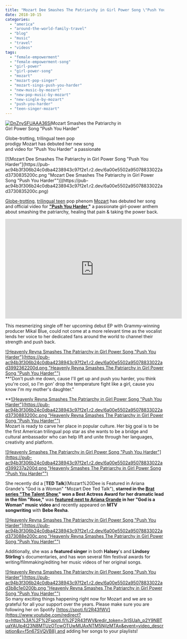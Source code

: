 ```yaml
---
title: "Mozart Dee Smashes The Patriarchy in Girl Power Song \"Push You Harder\""
date: 2018-10-15
categories: 
  - "america"
  - "around-the-world-family-travel"
  - "blog"
  - "music"
  - "travel"
  - "videos"
tags: 
  - "female-empowerment"
  - "female-empowerment-song"
  - "girl-power"
  - "girl-power-song"
  - "mozart"
  - "mozart-pop-singer"
  - "mozart-sings-push-you-harder"
  - "new-music-by-mozart"
  - "new-pop-music-by-mozart"
  - "new-single-by-mozart"
  - "push-you-harder"
  - "teen-singer-mozart"
---
```


[![DnZnySFUAAA36Si](https://pub-ac94b3f306b24c0dba4238943c97f2e1.r2.dev/6a00e5502a95078833022ad398b444200d.jpg "DnZnySFUAAA36Si")](https://pub-ac94b3f306b24c0dba4238943c97f2e1.r2.dev/6a00e5502a95078833022ad398b444200d.jpg)Mozart Smashes the Patriarchy in  
Girl Power Song "Push You Harder"  
  
  
Globe-trotting, trilingual teen pop  
prodigy Mozart has debuted her new song  
and video for "Push You Harder" a passionate  
  
  
  
  
  

<!--more--> [![Mozart Dee Smashes The Patriarchy in Girl Power Song "Push You Harder"](https://pub-ac94b3f306b24c0dba4238943c97f2e1.r2.dev/6a00e5502a95078833022ad3730835200c.png "Mozart Dee Smashes The Patriarchy in Girl Power Song "Push You Harder"")](https://pub-ac94b3f306b24c0dba4238943c97f2e1.r2.dev/6a00e5502a95078833022ad3730835200c.png)  
  
[Globe-trotting](http://soultravelers3new.local/2017/06/mozartignitetour-in-europe-mozart-dees-keynote-speech.html "Mozart Dee global nomad singer"), [trilingual teen](http://soultravelers3new.local/2013/12/trilingual-mozart-travel-kid-expert-speaks-at-gec-about-world-education.html "Mozart Dee trilingual teen speaker & singer") pop phenom [Mozart](http://soultravelers3new.local/2016/03/mozart-sings-her-original-song-dear-heart-official-music-video.html "Pop singer Mozart ") has debuted her song and official video for **["Push You Harder](https://www.youtube.com/watch?v=f5n67SVQVB8 "\"Push You Harder\" by Mozart "),"** a passionate girl-power anthem about smashing the patriarchy, healing that pain & taking the power back.  
  

<iframe allow="autoplay; encrypted-media" allowfullscreen frameborder="0" height="315" src="https://www.youtube.com/embed/f5n67SVQVB8" width="560"></iframe>

  
  
This mesmerizing single off her upcoming debut EP with Grammy-winning producer Mikal Blue, could not come at a more relevant time as the vocalist lends her voice to her dedicated fans around the world to channel their strength and push back.  
  
[![Heavenly Reyna  Smashes The Patriarchy in Girl Power Song "Push You Harder"](https://pub-ac94b3f306b24c0dba4238943c97f2e1.r2.dev/6a00e5502a95078833022ad3992362200d.png "Heavenly Reyna  Smashes The Patriarchy in Girl Power Song "Push You Harder"")](https://pub-ac94b3f306b24c0dba4238943c97f2e1.r2.dev/6a00e5502a95078833022ad3992362200d.png)  
**"Don't push me down, cause I'll get up and push you harder, you think you're cool, so I'm gon' drop the temperature fight like a girl, cause you know I'm my mother's daughter."  
  
[](https://pub-ac94b3f306b24c0dba4238943c97f2e1.r2.dev/6a00e5502a95078833022ad373088e200c.png)**[![Heavenly Reyna  Smashes The Patriarchy in Girl Power Song "Push You Harder"](https://pub-ac94b3f306b24c0dba4238943c97f2e1.r2.dev/6a00e5502a95078833022ad3730883200c.png "Heavenly Reyna  Smashes The Patriarchy in Girl Power Song "Push You Harder"")](https://pub-ac94b3f306b24c0dba4238943c97f2e1.r2.dev/6a00e5502a95078833022ad3730883200c.png)  
Mozart is ready to carve her place in popular culture. Her big goal is to be the first American trilingual pop star as she wants to be a bridge and cultural ambassador who can help lift and unite through her languages, creativity and platform.   
  
[![Heavenly  Smashes The Patriarchy in Girl Power Song "Push You Harder"](https://pub-ac94b3f306b24c0dba4238943c97f2e1.r2.dev/6a00e5502a95078833022ad399237a200d.png "Heavenly  Smashes The Patriarchy in Girl Power Song "Push You Harder"")](https://pub-ac94b3f306b24c0dba4238943c97f2e1.r2.dev/6a00e5502a95078833022ad399237a200d.png)  
  
She recently did a [**TED Talk**](Mozart%20Dee is Featured in Ariana Grande's "God is a Woman" "Mozart Dee Ted Talk"), **starred in the [Brat series "The Talent Show](https://www.youtube.com/watch?v=idxTpT0vg3c "Mozart Dee stars in Brat Series \"The Talent Show\"")," won a Best Actress Award for her dramatic lead in the film "Rose,"** was **[featured next to Ariana Grande](http://soultravelers3new.local/2018/07/mozart-dee-is-featured-in-ariana-grandes-god-is-a-woman-music-video.html "Mozart Dee is Featured in Ariana Grande's \"God is a Woman\"") in her "God is a Woman" music video a**nd recently appeared on **MTV songwriting** with **Bebe Rexha**.  
  
[![Heavenly Reyna  Smashes The Patriarchy in Girl Power Song "Push You Harder"](https://pub-ac94b3f306b24c0dba4238943c97f2e1.r2.dev/6a00e5502a95078833022ad373088e200c.png "Heavenly Reyna  Smashes The Patriarchy in Girl Power Song "Push You Harder"")](https://pub-ac94b3f306b24c0dba4238943c97f2e1.r2.dev/6a00e5502a95078833022ad373088e200c.png)  
  
Additionally, she was a **featured singer** in both **Halsey**'s and **Lindsey Stirling**'s documentaries, and has won several film festival awards for writing/filmmaking/editing her music videos of her original songs.  
  
[![Heavenly Reyna  Smashes The Patriarchy in Girl Power Song "Push You Harder"](https://pub-ac94b3f306b24c0dba4238943c97f2e1.r2.dev/6a00e5502a95078833022ad3b8c1e0200b.png "Heavenly Reyna  Smashes The Patriarchy in Girl Power Song "Push You Harder"")](https://pub-ac94b3f306b24c0dba4238943c97f2e1.r2.dev/6a00e5502a95078833022ad3b8c1e0200b.png)  
So many exciting things happening right now for Mozart and we are so grateful for all your support over the years. Please make sure you are following her on Spotify [https://spoti.fi/2R43fWV](https://www.youtube.com/redirect?q=https%3A%2F%2Fspoti.fi%2F2R43fWV&redir_token=3rISUah_p2Y9NBTuaYAUlp4t23N8MTUzOTcwOTUwMUAxNTM5NjIzMTAx&event=video_description&v=f5n67SVQVB8) and adding her songs to your playlists!
